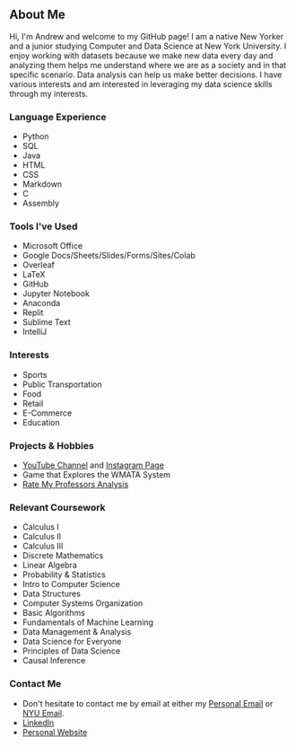   ## About Me

<!--
**ayan32/ayan32** is a ✨ _special_ ✨ repository because its `README.md` (this file) appears on your GitHub profile.

Here are some ideas to get you started:

- 🔭 I’m currently working on ...
- 🌱 I’m currently learning ...
- 👯 I’m looking to collaborate on ...
- 🤔 I’m looking for help with ...
- 💬 Ask me about ...
- 📫 How to reach me: ...
- 😄 Pronouns: ...
- ⚡ Fun fact: ...
-->

Hi, I'm Andrew and welcome to my GitHub page! I am a native New Yorker and a junior studying Computer and Data Science at New York University. I enjoy working with datasets because we make new data every day and analyzing them helps me understand where we are as a society and in that specific scenario. Data analysis can help us make better decisions. I have various interests and am interested in leveraging my data science skills through my interests.

<h3>Language Experience</h3>
<ul>
  <li>Python</li>
  <li>SQL</li>
  <li>Java</li>
  <li>HTML</li>
  <li>CSS</li>
  <li>Markdown</li>
  <li>C</li>
  <li>Assembly</li>
</ul>
  
<h3>Tools I've Used</h3>
<ul>
  <li>Microsoft Office</li>
  <li>Google Docs/Sheets/Slides/Forms/Sites/Colab</li>
  <li>Overleaf</li>
  <li>LaTeX</li>
  <li>GitHub</li>
  <li>Jupyter Notebook</li>
  <li>Anaconda</li>
  <li>Replit</li>
  <li>Sublime Text</li>
  <li>IntelliJ</li>
</ul>

<h3>Interests</h3>
<ul>
  <li>Sports</li>
  <li>Public Transportation</li>
  <li>Food</li>
  <li>Retail</li>
  <li>E-Commerce</li>
  <li>Education</li>
</ul>

<h3>Projects & Hobbies</h3>
<ul>
  <li><a href="https://www.youtube.com/c/AceTransit">YouTube Channel</a> and <a href="https://www.instagram.com/ace_transit">Instagram Page</a></li>
  <li>Game that Explores the WMATA System</li>
  <li><a href="https://github.com/ayan32/Rate-My-Professors-Analysis">Rate My Professors Analysis</a></li>
</ul>

<h3>Relevant Coursework</h3>
<ul>
  <li>Calculus I</li>
  <li>Calculus II</li>
  <li>Calculus III</li>
  <li>Discrete Mathematics</li>
  <li>Linear Algebra</li>
  <li>Probability & Statistics</li>
  <li>Intro to Computer Science</li>
  <li>Data Structures</li>
  <li>Computer Systems Organization</li>
  <li>Basic Algorithms</li>
  <li>Fundamentals of Machine Learning</li>
  <li>Data Management & Analysis</li>
  <li>Data Science for Everyone</li>
  <li>Principles of Data Science</li>
  <li>Causal Inference</li>
</ul>

<h3>Contact Me</h3>
<ul>
  <li>Don't hesitate to contact me by email at either my <a href="mailto:andrewyan32@gmail.com">Personal Email</a> or <a href="mailto:ay2432@nyu.edu">NYU Email</a>.</li>
  <li><a href="https://www.linkedin.com/in/andrew-y32">LinkedIn</a></li>
  <li><a href="https://sites.google.com/view/andrew-y32">Personal Website</a></li>
</ul>
